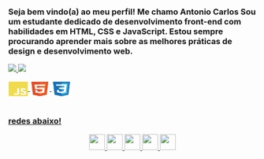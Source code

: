 <h3>Seja bem vindo(a) ao meu perfil! Me chamo Antonio Carlos Sou um estudante dedicado de desenvolvimento front-end com habilidades em HTML, CSS e JavaScript. Estou sempre procurando aprender mais sobre as melhores práticas de design e desenvolvimento web.</h3>

 <div>
   <a href="https://github.com/Antonnyocarlos93">
   <img height="180em" src="https://github-readme-stats.vercel.app/api?username=Antonnyocarlos93&show_icons=true&theme=tokyonight&include_all_commits=true&count_private=true"/>
   <img height="180em" src="https://github-readme-stats.vercel.app/api/top-langs/?username=Antonnyocarlos93&layout=compact&langs_count=6&theme=tokyonight"/>

</div>
<div style="display: inline_block"><br>
  <img align="center" alt="Js" height="30" width="40" src="https://raw.githubusercontent.com/devicons/devicon/master/icons/javascript/javascript-plain.svg">
  <img align="center" alt="HTML" height="30" width="40" src="https://raw.githubusercontent.com/devicons/devicon/master/icons/html5/html5-original.svg">
  <img align="center" alt="CSS" height="30" width="40" src="https://raw.githubusercontent.com/devicons/devicon/master/icons/css3/css3-original.svg">
</div>
 
 <br>
 
  ### redes abaixo!
 
<div align='center'>

<a href="https://www.linkedin.com/in/jeanmeira/" target="_blank" rel="noreferrer">
<img src="./images/icons8-linkedin.svg" width="32" height="32" />
</a>
<a href="https://www.facebook.com/jean.meira.79" target="_blank" rel="noreferrer">
<img src="./images/facebook-novo.svg" width="32" height="32" />
</a>
<a href="https://www.instagram.com/jean.meira10/" target="_blank" rel="noreferrer">
<img src="./images/instagram.svg" width="32" height="32" />
</a>
<a href="mailto:jean.meira10@hotmail.com" target="_blank" rel="noreferrer">
<img src="./images/outlook-2019.svg" width="32" height="32" />
</a>
<a href="https://medium.com/@jean.meira10" target="_blank" rel="noreferrer">
<img src="./images/medium.svg" width="32" height="32" />
</a>

</div>
